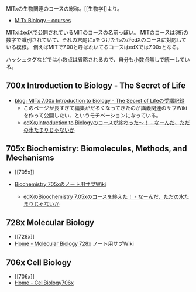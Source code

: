 MITxの生物関連のコースの総称。[[生物学]]より。

- [MITx Biology – courses](http://web.mit.edu/mitxbio/courses.html)

MITxはedXで公開されているMITのコースの名前っぽい。
MITのコースは3桁の数字で識別されていて、それの末尾にxをつけたものがedXのコースに対応している模様。
例えばMITで7.00と呼ばれいてるコースはedXでは7.00xとなる。

ハッシュタグなどでは小数点は省略されるので、自分も小数点無しで統一している。

## 700x Introduction to Biology - The Secret of Life

- [blog: MITx 7.00x Introduction to Biology - The Secret of Lifeの受講記録](https://karino2.github.io/2021/07/19/the_secret_of_life.html)
   - このページが長すぎて編集がだるくなってきたのが講義関連のサブWikiを作って公開したい、というモチベーションになっている。
  - [edXのIntroduction to Biologyのコースが終わった〜！ - なーんだ、ただの水たまりじゃないか](https://karino2.github.io/2021/10/06/finish_700x.html)

## 705x Biochemistry: Biomolecules, Methods, and Mechanisms

- [[705x]]

- [Biochemistry 705xのノート用サブWiki](https://karino2.github.io/Biochemistry705x/Home)
  - [edXのBioochemistry 7.05xのコースを終えた！ - なーんだ、ただの水たまりじゃないか](https://karino2.github.io/2021/12/06/finish_biochemistry_course.html)

## 728x Molecular Biology

- [[728x]]
- [Home - Molecular Biology 728x](https://karino2.github.io/MolecularBiology728x/Home) ノート用サブWIki

## 706x Cell Biology

- [[706x]]
- [Home - CellBiology706x](https://karino2.github.io/SubWiki/CellBiology706x/Home)